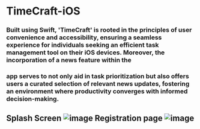 # TimeCraft-iOS
###  Built using Swift, 'TimeCraft' is rooted in the principles of user convenience and accessibility, ensuring a seamless experience for individuals seeking an efficient task management tool on their iOS devices. Moreover, the incorporation of a news feature within the
### app serves to not only aid in task prioritization but also offers users a curated selection of relevant news updates, fostering an environment where productivity converges with informed decision-making.

## Splash Screen ![image](https://github.com/sunzidulislam/TimeCraft-iOS/assets/60359567/ab759a6e-a55a-45b0-adb4-0c519d2401a2)  Registration page ![image](https://github.com/sunzidulislam/TimeCraft-iOS/assets/60359567/2b396ca5-e80a-44ac-8dfd-224a826ebad2)

